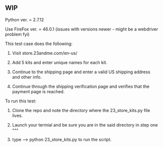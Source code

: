 <h2>WIP</h2>


Python ver. = 2.7.12<br>

Use FireFox ver. = 46.0.1 (issues with versions newer - might be a webdriver problem fyi)<br>

This test case does the following:<br>

1) Visit store.23andme.com/en-us/<br>

2) Add 5 kits and enter unique names for each kit.<br>

3) Continue to the shipping page and enter a valid US shipping address and other info.<br>

4) Continue through the shipping verification page and verifies that the payment page is reached.<br>


To run this test: 

1. Clone the repo and note the directory where the 23_store_kits.py file lives.<br>

2. Launch your termial and be sure you are in the said directory in step one ^^^<br>

3. type -->   python 23_store_kits.py  to run the script.<br>

